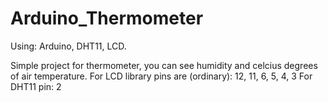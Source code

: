 # Arduino_Thermometer
Using: Arduino, DHT11, LCD.

Simple project for thermometer, you can see humidity and celcius degrees of air temperature.
For LCD library pins are (ordinary): 12, 11, 6, 5, 4, 3
For DHT11 pin: 2
